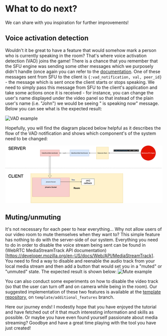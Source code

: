 # What to do next?
 We can share with you inspiration for further improvements!
 ## Voice activation detection
 Wouldn't it be great to have a feature that would somehow mark a person who is currently speaking in the room? That's where voice activation detection (VAD) joins the game!
 There is a chance that you remember that the SFU engine was sending some other messages which we purposely didn't handle (once again you can refer to the [documentation](https://hexdocs.pm/membrane_rtc_engine/Membrane.RTC.Engine.html#module-messages]). One of these messages sent from SFU to the client is ```{:vad_notification, val, peer_id}``` - the message which is sent once the client starts or stops speaking. We need to simply pass this message from SFU to the client's application and take some actions once it is received - for instance, you can change the user's name displayed under the video panel so that instead of the plain user's name (i.e. "John") we would be seeing "<user> is speaking now" message. 
 Below you can see what is the expected result:


 ![VAD example](assets/records/vad.gif "VAD example")

 Hopefully, you will find the diagram placed below helpful as it describes the flow of the VAD notification and shows which component's of the system need to be changed:
 
 ![VAD Flow Scheme](assets/images/vad_flow_scheme.png "VAD flow scheme")
 
 
 



 ## Muting/unmuting
 It's not necessary for each peer to hear everything...
 Why not allow users of our video room to mute themselves when they want to?
 This simple feature has nothing to do with the server-side of our system. Everything you need to do in order to disable the voice stream being sent can be found in (WebRTC MediaStreamTrack API documentation)[https://developer.mozilla.org/en-US/docs/Web/API/MediaStreamTrack]. You need to find a way to disable and reenable the audio track from your local media stream and then add a button that would set you in a "muted" or "unmuted" state. The expected result is shown below:
 ![Mute example](assets/records/mute.gif "mute example")



 You can also conduct some experiments on how to disable the video track (so that the user can turn off and on camera while being in the room).
 Our suggested implementation of these two features is available at the [template repository](https://github.com/membrane_framework/membrane_videoroom_tutorial/), on `template/additional_features` branch. 

Here our journey ends! I modestly hope that you have enjoyed the tutorial and have fetched out of it that much interesting information and skills as possible. Or maybe you have even found yourself passionate about media streaming? Goodbye and have a great time playing with the tool you have just created!